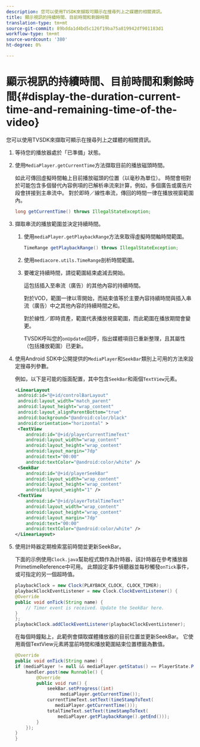 ```yaml
---
description: 您可以使用TVSDK來擷取可顯示在搜尋列上之媒體的相關資訊。
title: 顯示視訊的持續時間、目前時間和剩餘時間
translation-type: tm+mt
source-git-commit: 89bdda1d4bd5c126f19ba75a819942df901183d1
workflow-type: tm+mt
source-wordcount: '380'
ht-degree: 0%

---
```



# 顯示視訊的持續時間、目前時間和剩餘時間{#display-the-duration-current-time-and-remaining-time-of-the-video}

您可以使用TVSDK來擷取可顯示在搜尋列上之媒體的相關資訊。

1. 等待您的播放器處於「已準備」狀態。
1. 使用`MediaPlayer.getCurrentTime`方法擷取目前的播放磁頭時間。

   如此可傳回虛擬時間軸上目前播放磁頭的位置（以毫秒為單位）。 時間會相對於可能包含多個替代內容例項的已解析串流來計算，例如，多個廣告或廣告片段會拼接到主串流中。 對於即時／線性串流，傳回的時間一律在播放視窗範圍內。

   ```java
   long getCurrentTime() throws IllegalStateException;
   ```

1. 擷取串流的播放範圍並決定持續時間。
   1. 使用`mediaPlayer.getPlaybackRange`方法來取得虛擬時間軸時間範圍。

      ```java
      TimeRange getPlaybackRange() throws IllegalStateException;
      ```

   1. 使用`mediacore.utils.TimeRange`剖析時間範圍。
   1. 要確定持續時間，請從範圍結束處減去開始。

      這包括插入至串流（廣告）的其他內容的持續時間。

      對於VOD，範圍一律以零開始，而結束值等於主要內容持續時間與插入串流（廣告）中之其他內容的持續時間之和。

      對於線性／即時資產，範圍代表播放視窗範圍，而此範圍在播放期間會變更。

      TVSDK呼叫您的`onUpdated`回呼，指出媒體項目已重新整理，且其屬性（包括播放範圍）已更新。

1. 使用Android SDK中公開提供的`MediaPlayer`和`SeekBar`類別上可用的方法來設定搜尋列參數。

   例如，以下是可能的版面配置，其中包含`SeekBar`和兩個`TextView`元素。

   ```xml
   <LinearLayout 
    android:id="@+id/controlBarLayout" 
    android:layout_width="match_parent" 
    android:layout_height="wrap_content" 
    android:layout_alignParentBottom="true" 
    android:background="@android:color/black" 
    android:orientation="horizontal" > 
    <TextView 
       android:id="@+id/playerCurrentTimeText" 
       android:layout_width="wrap_content" 
       android:layout_height="wrap_content" 
       android:layout_margin="7dp" 
       android:text="00:00" 
       android:textColor="@android:color/white" /> 
    <SeekBar 
       android:id="@+id/playerSeekBar" 
       android:layout_width="wrap_content" 
       android:layout_height="wrap_content" 
       android:layout_weight="1" /> 
    <TextView 
       android:id="@+id/playerTotalTimeText" 
       android:layout_width="wrap_content" 
       android:layout_height="wrap_content" 
       android:layout_margin="7dp" 
       android:text="00:00" 
       android:textColor="@android:color/white" /> 
   </LinearLayout>
   ```

1. 使用計時器定期檢索當前時間並更新SeekBar。

   下面的示例使用`Clock.java`幫助程式類作為計時器，該計時器在參考播放器PrimetimeReference中可用。 此類設定事件偵聽器並每秒觸發`onTick`事件，或可指定的另一個超時值。

   ```java
   playbackClock = new Clock(PLAYBACK_CLOCK, CLOCK_TIMER); 
   playbackClockEventListener = new Clock.ClockEventListener() { 
   @Override 
   public void onTick(String name) { 
       // Timer event is received. Update the SeekBar here. 
   } 
   }; 
   playbackClock.addClockEventListener(playbackClockEventListener);
   ```

   在每個時鐘點上，此範例會擷取媒體播放器的目前位置並更新SeekBar。 它使用兩個TextView元素將當前時間和播放範圍結束位置標籤為數值。

   ```java
   @Override 
   public void onTick(String name) { 
   if (mediaPlayer != null && mediaPlayer.getStatus() == PlayerState.PLAYING) { 
       handler.post(new Runnable() { 
           @Override 
           public void run() { 
               seekBar.setProgress((int)  
                    mediaPlayer.getCurrentTime()); 
               currentTimeText.setText(timeStampToText( 
                  mediaPlayer.getCurrentTime())); 
               totalTimeText.setText(timeStampToText( 
                   mediaPlayer.getPlaybackRange().getEnd())); 
           } 
       }); 
   } 
   }
   ```

